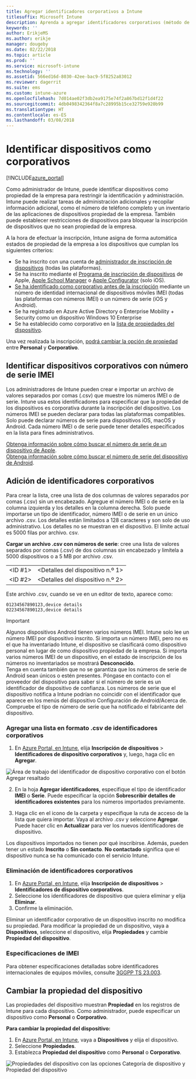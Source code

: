 ```yaml
---
title: Agregar identificadores corporativos a Intune
titlesuffix: Microsoft Intune
description: Aprenda a agregar identificadores corporativos (método de inscripción, números IMEI y de serie) a Microsoft Intune.
keywords: ''
author: ErikjeMS
ms.author: erikje
manager: dougeby
ms.date: 02/22/2018
ms.topic: article
ms.prod: ''
ms.service: microsoft-intune
ms.technology: ''
ms.assetid: 566ed16d-8030-42ee-bac9-5f8252a83012
ms.reviewer: dagerrit
ms.suite: ems
ms.custom: intune-azure
ms.openlocfilehash: 7d014ae02f3db2ea9175e74f2a867bd12f1d4f22
ms.sourcegitcommit: 4db0498342364f8a7c28995b15ce32759e920b99
ms.translationtype: HT
ms.contentlocale: es-ES
ms.lasthandoff: 03/08/2018
---
```

# <a name="identify-devices-as-corporate-owned"></a>Identificar dispositivos como corporativos

[!INCLUDE[azure_portal](./includes/azure_portal.md)]

Como administrador de Intune, puede identificar dispositivos como propiedad de la empresa para restringir la identificación y administración. Intune puede realizar tareas de administración adicionales y recopilar información adicional, como el número de teléfono completo y un inventario de las aplicaciones de dispositivos propiedad de la empresa. También puede establecer restricciones de dispositivos para bloquear la inscripción de dispositivos que no sean propiedad de la empresa.

A la hora de efectuar la inscripción, Intune asigna de forma automática estados de propiedad de la empresa a los dispositivos que cumplan los siguientes criterios:

- Se ha inscrito con una cuenta de [administrador de inscripción de dispositivos](device-enrollment-manager-enroll.md) (todas las plataformas).
- Se ha inscrito mediante el [Programa de inscripción de dispositivos](device-enrollment-program-enroll-ios.md) de Apple, [Apple School Manager](apple-school-manager-set-up-ios.md) o [Apple Configurator](apple-configurator-enroll-ios.md) (solo iOS).
- [Se ha identificado como corporativo antes de la inscripción](#identify-corporate-owned-devices-with-imei-or-serial-number) mediante un número de identidad internacional de dispositivos móviles IMEI (todas las plataformas con números IMEI) o un número de serie (iOS y Android).
- Se ha registrado en Azure Active Directory o Enterprise Mobility + Security como un dispositivo Windows 10 Enterprise
- Se ha establecido como corporativo en la [lista de propiedades del dispositivo](#change-device-ownership).

Una vez realizada la inscripción, [podrá cambiar la opción de propiedad](#change-device-ownership) entre **Personal** y **Corporativo**.

## <a name="identify-corporate-owned-devices-with-imei-or-serial-number"></a>Identificar dispositivos corporativos con número de serie IMEI

Los administradores de Intune pueden crear e importar un archivo de valores separados por comas (.csv) que muestre los números IMEI o de serie. Intune usa estos identificadores para especificar que la propiedad de los dispositivos es corporativa durante la inscripción del dispositivo. Los números IMEI se pueden declarar para todas las plataformas compatibles. Solo puede declarar números de serie para dispositivos iOS, macOS y Android. Cada número IMEI o de serie puede tener detalles especificados en la lista para fines administrativos.

<!-- When you upload serial numbers for company-owned iOS devices, they must be paired with a corporate enrollment profile. Devices must then be enrolled using either Apple’s device enrollment program (DEP) or Apple Configurator to have them appear as company-owned. -->

[Obtenga información sobre cómo buscar el número de serie de un dispositivo de Apple](https://support.apple.com/HT204308).<br>
[Obtenga información sobre cómo buscar el número de serie del dispositivo de Android](https://support.google.com/store/answer/3333000).

## <a name="add-corporate-identifiers"></a>Adición de identificadores corporativos
Para crear la lista, cree una lista de dos columnas de valores separados por comas (.csv) sin un encabezado. Agregue el número IMEI o de serie en la columna izquierda y los detalles en la columna derecha. Solo puede importarse un tipo de identificador, número IMEI o de serie en un único archivo .csv. Los detalles están limitados a 128 caracteres y son solo de uso administrativo. Los detalles no se muestran en el dispositivo. El límite actual es 5000 filas por archivo. csv.

**Cargar un archivo .csv con números de serie**: cree una lista de valores separados por comas (.csv) de dos columnas sin encabezado y limítela a 5000 dispositivos o a 5 MB por archivo .csv.

|||
|-|-|
|&lt;ID #1&gt;|&lt;Detalles del dispositivo n.º 1&gt;|
|&lt;ID #2&gt;|&lt;Detalles del dispositivo n.º 2&gt;|

Este archivo .csv, cuando se ve en un editor de texto, aparece como:

```
01234567890123,device details
02234567890123,device details
```

> [!IMPORTANT]
> Algunos dispositivos Android tienen varios números IMEI. Intune solo lee un número IMEI por dispositivo inscrito. Si importa un número IMEI, pero no es el que ha inventariado Intune, el dispositivo se clasificará como dispositivo personal en lugar de como dispositivo propiedad de la empresa. Si importa varios números IMEI de un dispositivo, en el estado de inscripción de los números no inventariados se mostrará **Desconocido**.<br>
>Tenga en cuenta también que no se garantiza que los números de serie de Android sean únicos o estén presentes. Póngase en contacto con el proveedor del dispositivo para saber si el número de serie es un identificador de dispositivo de confianza.
>Los números de serie que el dispositivo notifica a Intune podrían no coincidir con el identificador que aparece en los menús del dispositivo Configuración de Android/Acerca de. Compruebe el tipo de número de serie que ha notificado el fabricante del dispositivo.

### <a name="add-a-csv-list-of-corporate-identifiers"></a>Agregar una lista en formato .csv de identificadores corporativos

1. En [Azure Portal, en Intune](https://portal.azure.com), elija **Inscripción de dispositivos** > **Identificadores de dispositivo corporativos** y, luego, haga clic en **Agregar**.

 ![Área de trabajo del identificador de dispositivo corporativo con el botón Agregar resaltado](./media/add-corp-id.png)

2. En la hoja **Agregar identificadores**, especifique el tipo de identificador **IMEI** o **Serie**. Puede especificar la opción **Sobrescribir detalles de identificadores existentes** para los números importados previamente.

3. Haga clic en el icono de la carpeta y especifique la ruta de acceso de la lista que quiera importar. Vaya al archivo .csv y seleccione **Agregar**. Puede hacer clic en **Actualizar** para ver los nuevos identificadores de dispositivo.

Los dispositivos importados no tienen por qué inscribirse. Además, pueden tener un estado **Inscrito** o **Sin contacto**. **No contactado** significa que el dispositivo nunca se ha comunicado con el servicio Intune.

### <a name="delete-corporate-identifiers"></a>Eliminación de identificadores corporativos

1. En [Azure Portal, en Intune](https://portal.azure.com), elija **Inscripción de dispositivos** > **Identificadores de dispositivo corporativos**.
2. Seleccione los identificadores de dispositivo que quiera eliminar y elija **Eliminar**.
3. Confirme la eliminación.

Eliminar un identificador corporativo de un dispositivo inscrito no modifica su propiedad. Para modificar la propiedad de un dispositivo, vaya a **Dispositivos**, seleccione el dispositivo, elija **Propiedades** y cambie **Propiedad del dispositivo**.

### <a name="imei-specifications"></a>Especificaciones de IMEI
Para obtener especificaciones detalladas sobre identificadores internacionales de equipos móviles, consulte [3GGPP TS 23.003](https://portal.3gpp.org/desktopmodules/Specifications/SpecificationDetails.aspx?specificationId=729).

## <a name="change-device-ownership"></a>Cambiar la propiedad del dispositivo

Las propiedades del dispositivo muestran **Propiedad** en los registros de Intune para cada dispositivo. Como administrador, puede especificar un dispositivo como **Personal** o **Corporativo**.

**Para cambiar la propiedad del dispositivo:**
1. En [Azure Portal, en Intune](https://portal.azure.com), vaya a **Dispositivos** y elija el dispositivo.
3. Seleccione **Propiedades**.
4. Establezca **Propiedad del dispositivo** como **Personal** o **Corporativo**.

  ![Propiedades del dispositivo con las opciones Categoría de dispositivo y Propiedad del dispositivo](./media/device-properties.png)
